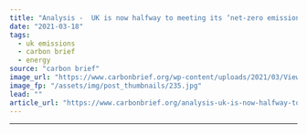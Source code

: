 ```yaml
---
title: "Analysis -  UK is now halfway to meeting its ‘net-zero emissions’ target"
date: "2021-03-18"
tags: 
  - uk emissions
  - carbon brief
  - energy
source: "carbon brief"
image_url: "https://www.carbonbrief.org/wp-content/uploads/2021/03/View-of-the-British-Isles-from-space-107x71.jpg"
image_fp: "/assets/img/post_thumbnails/235.jpg"
lead: ""
article_url: "https://www.carbonbrief.org/analysis-uk-is-now-halfway-to-meeting-its-net-zero-emissions-target"
---
```


---

